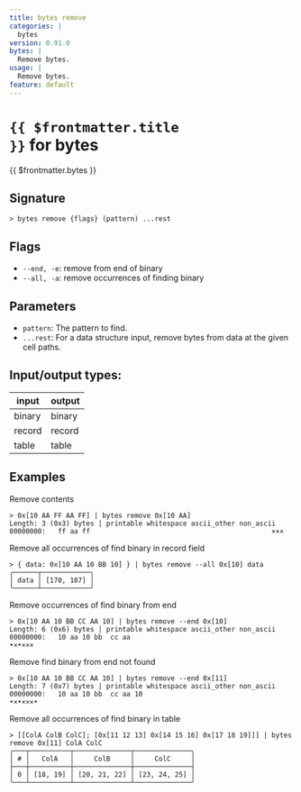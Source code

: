 ```yaml
---
title: bytes remove
categories: |
  bytes
version: 0.91.0
bytes: |
  Remove bytes.
usage: |
  Remove bytes.
feature: default
---
```

<!-- This file is automatically generated. Please edit the command in https://github.com/nushell/nushell instead. -->

# <code>{{ $frontmatter.title }}</code> for bytes

<div class='command-title'>{{ $frontmatter.bytes }}</div>

## Signature

```> bytes remove {flags} (pattern) ...rest```

## Flags

 -  `--end, -e`: remove from end of binary
 -  `--all, -a`: remove occurrences of finding binary

## Parameters

 -  `pattern`: The pattern to find.
 -  `...rest`: For a data structure input, remove bytes from data at the given cell paths.


## Input/output types:

| input  | output |
| ------ | ------ |
| binary | binary |
| record | record |
| table  | table  |
## Examples

Remove contents
```nu
> 0x[10 AA FF AA FF] | bytes remove 0x[10 AA]
Length: 3 (0x3) bytes | printable whitespace ascii_other non_ascii
00000000:   ff aa ff                                             ×××

```

Remove all occurrences of find binary in record field
```nu
> { data: 0x[10 AA 10 BB 10] } | bytes remove --all 0x[10] data
╭──────┬────────────╮
│ data │ [170, 187] │
╰──────┴────────────╯
```

Remove occurrences of find binary from end
```nu
> 0x[10 AA 10 BB CC AA 10] | bytes remove --end 0x[10]
Length: 6 (0x6) bytes | printable whitespace ascii_other non_ascii
00000000:   10 aa 10 bb  cc aa                                   •×•×××

```

Remove find binary from end not found
```nu
> 0x[10 AA 10 BB CC AA 10] | bytes remove --end 0x[11]
Length: 7 (0x7) bytes | printable whitespace ascii_other non_ascii
00000000:   10 aa 10 bb  cc aa 10                                •×•×××•

```

Remove all occurrences of find binary in table
```nu
> [[ColA ColB ColC]; [0x[11 12 13] 0x[14 15 16] 0x[17 18 19]]] | bytes remove 0x[11] ColA ColC
╭───┬──────────┬──────────────┬──────────────╮
│ # │   ColA   │     ColB     │     ColC     │
├───┼──────────┼──────────────┼──────────────┤
│ 0 │ [18, 19] │ [20, 21, 22] │ [23, 24, 25] │
╰───┴──────────┴──────────────┴──────────────╯

```
